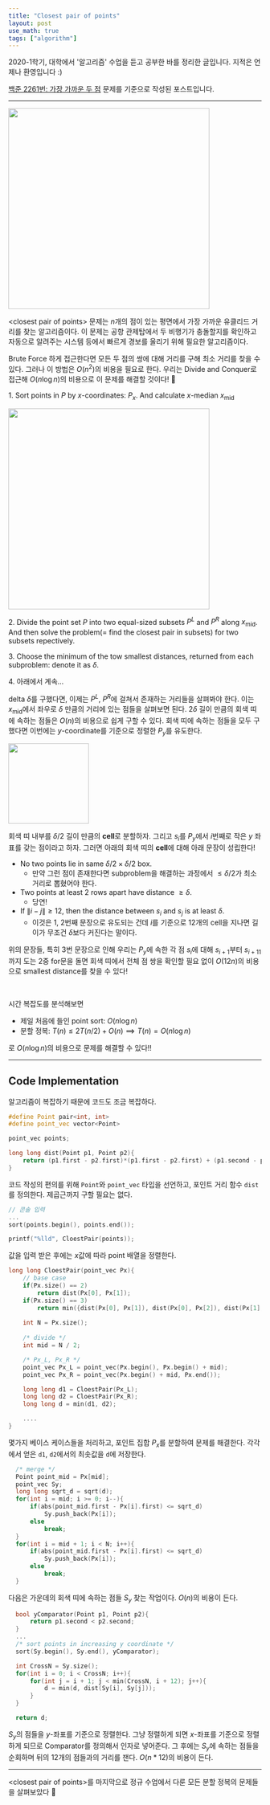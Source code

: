 ```yaml
---
title: "Closest pair of points"
layout: post
use_math: true
tags: ["algorithm"]
---
```




2020-1학기, 대학에서 '알고리즘' 수업을 듣고 공부한 바를 정리한 글입니다. 지적은 언제나 환영입니다 :)

[백준 2261번: 가장 가까운 두 점](https://www.acmicpc.net/problem/2261) 문제를 기준으로 작성된 포스트입니다.

<hr/>

<div class="img-wrapper">
  <img src="{{ "/images/algorithm/closest-pair-of-points-1.png" | relative_url }}" width="400px">
</div>

\<closest pair of points\> 문제는 $n$개의 점이 있는 평면에서 가장 가까운 유클리드 거리를 찾는 알고리즘이다. 이 문제는 공항 관제탑에서 두 비행기가 충돌할지를 확인하고 자동으로 알려주는 시스템 등에서 빠르게 경보를 울리기 위해 필요한 알고리즘이다.

Brute Force 하게 접근한다면 모든 두 점의 쌍에 대해 거리를 구해 최소 거리를 찾을 수 있다. 그러나 이 방법은 $O(n^2)$의 비용을 필요로 한다. 우리는 Divide and Conquer로 접근해 $O(n \log n)$의 비용으로 이 문제를 해결할 것이다! 🙌

<div class="math-statement" markdown="1">

1\. Sort points in $P$ by $x$-coordinates: $P_x$. And calculate $x$-median $x_{\text{mid}}$

<div class="img-wrapper">
  <img src="{{ "/images/algorithm/closest-pair-of-points-2.png" | relative_url }}" width="400px">
</div>

2\. Divide the point set $P$ into two equal-sized subsets $P^{L}$ and $P^{R}$ along $x_{\text{mid}}$. And then solve the problem(= find the closest pair in subsets) for two subsets repectively.

3\. Choose the minimum of the tow smallest distances, returned from each subproblem: denote it as $\delta$.

4\. 아래에서 계속...

</div>

delta $\delta$를 구했다면, 이제는 $P^L$, $P^R$에 걸쳐서 존재하는 거리들을 살펴봐야 한다. 이는 $x_{\text{mid}}$에서 좌우로 $\delta$ 만큼의 거리에 있는 점들을 살펴보면 된다. $2\delta$ 길이 만큼의 회색 띠에 속하는 점들은 $O(n)$의 비용으로 쉽게 구할 수 있다. 회색 띠에 속하는 점들을 모두 구했다면 이번에는 $y$-coordinate를 기준으로 정렬한 $P_y$를 유도한다.

<div class="img-wrapper">
  <img src="{{ "/images/algorithm/closest-pair-of-points-3.png" | relative_url }}" width="160px">
</div>

회색 띠 내부를 $\delta/2$ 길이 만큼의 **cell**로 분할하자. 그리고 $s_i$를 $P_y$에서 $i$번째로 작은 $y$ 좌표를 갖는 점이라고 하자. 그러면 아래의 회색 띠의 **cell**에 대해 아래 문장이 성립한다!

<div class="statement" markdown="1">

- No two points lie in same $\delta/2 \times \delta/2$ box.
  - 만약 그런 점이 존재한다면 subproblem을 해결하는 과정에서 $\le \delta/2$가 최소 거리로 뽑혔어야 한다.
- Two points at least 2 rows apart have distance $\ge \delta$.
  - 당연!
- If $\left\| i - j \right\| \ge 12$, then the distance between $s_i$ and $s_j$ is at least $\delta$.
  - 이것은 1, 2번째 문장으로 유도되는 건데 $i$를 기준으로 12개의 cell을 지나면 길이가 무조건 $\delta$보다 커진다는 말이다.

</div>

위의 문장들, 특히 3번 문장으로 인해 우리는 $P_y$에 속한 각 점 $s_i$에 대해 $s_{i+1}$부터 $s_{i+11}$까지 도는 2중 for문을 돌면 회색 띠에서 전체 점 쌍을 확인할 필요 없이 $O(12 n)$의 비용으로 smallest distance를 찾을 수 있다!

<br/>

시간 복잡도를 분석해보면

- 제일 처음에 들인 point sort: $O(n \log n)$
- 분할 정복: $T(n) \le 2 T(n/2) + O(n) \implies T(n) = O(n \log n)$

로 $O(n \log n)$의 비용으로 문제를 해결할 수 있다!!

<hr/>

## Code Implementation

알고리즘이 복잡하기 때문에 코드도 조금 복잡하다.

```cpp
#define Point pair<int, int>
#define point_vec vector<Point>

point_vec points;

long long dist(Point p1, Point p2){
    return (p1.first - p2.first)*(p1.first - p2.first) + (p1.second - p2.second)*(p1.second - p2.second);
}
```

코드 작성의 편의를 위해 `Point`와 `point_vec` 타입을 선언하고, 포인트 거리 함수 `dist`를 정의한다. 제곱근까지 구할 필요는 없다.

```cpp
// 콘솔 입력
...
sort(points.begin(), points.end());

printf("%lld", CloestPair(points));
```

값을 입력 받은 후에는 $x$값에 따라 point 배열을 정렬한다.

```cpp
long long CloestPair(point_vec Px){
    // base case
    if(Px.size() == 2)
        return dist(Px[0], Px[1]);
    if(Px.size() == 3)
        return min({dist(Px[0], Px[1]), dist(Px[0], Px[2]), dist(Px[1], Px[2])});
    
    int N = Px.size();
    
    /* divide */
    int mid = N / 2;

    /* Px_L, Px_R */
    point_vec Px_L = point_vec(Px.begin(), Px.begin() + mid);
    point_vec Px_R = point_vec(Px.begin() + mid, Px.end());

    long long d1 = CloestPair(Px_L);
    long long d2 = CloestPair(Px_R);
    long long d = min(d1, d2);

    ....
}
```

몇가지 베이스 케이스들을 처리하고, 포인트 집합 $P_x$를 분할하여 문제를 해결한다. 각각에서 얻은 `d1`, `d2`에서의 최솟값을 `d`에 저장한다.

```cpp
  /* merge */
  Point point_mid = Px[mid];
  point_vec Sy;
  long long sqrt_d = sqrt(d);
  for(int i = mid; i >= 0; i--){
      if(abs(point_mid.first - Px[i].first) <= sqrt_d)
          Sy.push_back(Px[i]);
      else
          break;
  }
  for(int i = mid + 1; i < N; i++){
      if(abs(point_mid.first - Px[i].first) <= sqrt_d)
          Sy.push_back(Px[i]);
      else
          break;
  }
```

다음은 가운데의 회색 띠에 속하는 점들 $S_y$ 찾는 작업이다. $O(n)$의 비용이 든다.

```cpp
  bool yComparator(Point p1, Point p2){
      return p1.second < p2.second;
  }
  ...
  /* sort points in increasing y coordinate */
  sort(Sy.begin(), Sy.end(), yComparator);

  int CrossN = Sy.size();
  for(int i = 0; i < CrossN; i++){
      for(int j = i + 1; j < min(CrossN, i + 12); j++){
          d = min(d, dist(Sy[i], Sy[j]));
      }
  }

  return d;
```

$S_y$의 점들을 $y$-좌표를 기준으로 정렬한다. 그냥 정렬하게 되면 $x$-좌표를 기준으로 정렬하게 되므로 Comparator를 정의해서 인자로 넣어준다. 그 후에는 $S_y$에 속하는 점들을 순회하며 뒤의 12개의 점들과의 거리를 잰다. $O(n * 12)$의 비용이 든다.

<hr/>

\<closest pair of points\>를 마지막으로 정규 수업에서 다룬 모든 분할 정복의 문제들을 살펴보았다 👏
